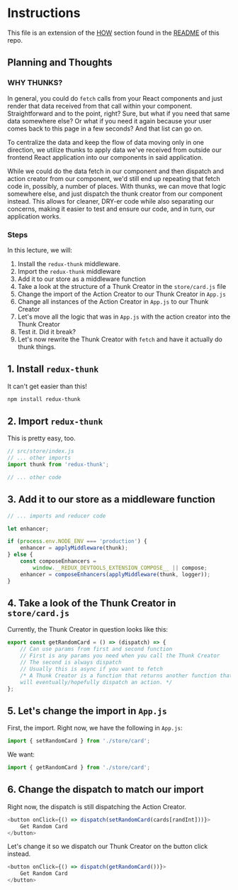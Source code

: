 # Instructions

This file is an extension of the [HOW](https://github.com/Lazytangent/thunks#how)
section found in the [README](https://github.com/Lazytangent/thunks#readme) of
this repo.

## Planning and Thoughts

### WHY THUNKS? 

In general, you could do `fetch` calls from your React components and just
render that data received from that call within your component. Straightforward
and to the point, right? Sure, but what if you need that same data somewhere
else? Or what if you need it again because your user comes back to this page in
a few seconds? And that list can go on.

To centralize the data and keep the flow of data moving only in one direction,
we utilize thunks to apply data we've received from outside our frontend React
application into our components in said application.

While we could do the data fetch in our component and then dispatch and action
creator from our component, we'd still end up repeating that fetch code in,
possibly, a number of places. With thunks, we can move that logic somewhere
else, and just dispatch the thunk creator from our component instead. This
allows for cleaner, DRY-er code while also separating our concerns, making it
easier to test and ensure our code, and in turn, our application works.

### Steps

In this lecture, we will:

1. Install the `redux-thunk` middleware.
2. Import the `redux-thunk` middleware
3. Add it to our store as a middleware function
4. Take a look at the structure of a Thunk Creator in the `store/card.js` file
5. Change the import of the Action Creator to our Thunk Creator in `App.js`
6. Change all instances of the Action Creator in `App.js` to our Thunk Creator
7. Let's move all the logic that was in `App.js` with the action creator into
   the Thunk Creator
8. Test it. Did it break?
9. Let's now rewrite the Thunk Creator with `fetch` and have it actually do
   thunk things.

## 1. Install `redux-thunk`

It can't get easier than this!

```sh
npm install redux-thunk
```

## 2. Import `redux-thunk`

This is pretty easy, too.

```js
// src/store/index.js
// ... other imports
import thunk from 'redux-thunk';

// ... other code
```

## 3. Add it to our store as a middleware function

```js
// ... imports and reducer code

let enhancer;

if (process.env.NODE_ENV === 'production') {
    enhancer = applyMiddleware(thunk);
} else {
    const composeEnhancers =
        window.__REDUX_DEVTOOLS_EXTENSION_COMPOSE__ || compose;
    enhancer = composeEnhancers(applyMiddleware(thunk, logger));
}
```

## 4. Take a look of the Thunk Creator in `store/card.js`

Currently, the Thunk Creator in question looks like this:
```js
export const getRandomCard = () => (dispatch) => {
    // Can use params from first and second function
    // First is any params you need when you call the Thunk Creator
    // The second is always dispatch
    // Usually this is async if you want to fetch
    /* A Thunk Creator is a function that returns another function that 
    will eventually/hopefully dispatch an action. */
};
```

## 5. Let's change the import in `App.js`

First, the import. Right now, we have the following in `App.js`:
```js
import { setRandomCard } from './store/card';
```

We want:
```js
import { getRandomCard } from './store/card';
```

## 6. Change the dispatch to match our import

Right now, the dispatch is still dispatching the Action Creator.
```js
<button onClick={() => dispatch(setRandomCard(cards[randInt]))}>
    Get Random Card
</button>
```

Let's change it so we dispatch our Thunk Creator on the button click instead.
```js
<button onClick={() => dispatch(getRandomCard())}>
    Get Random Card
</button>
```
